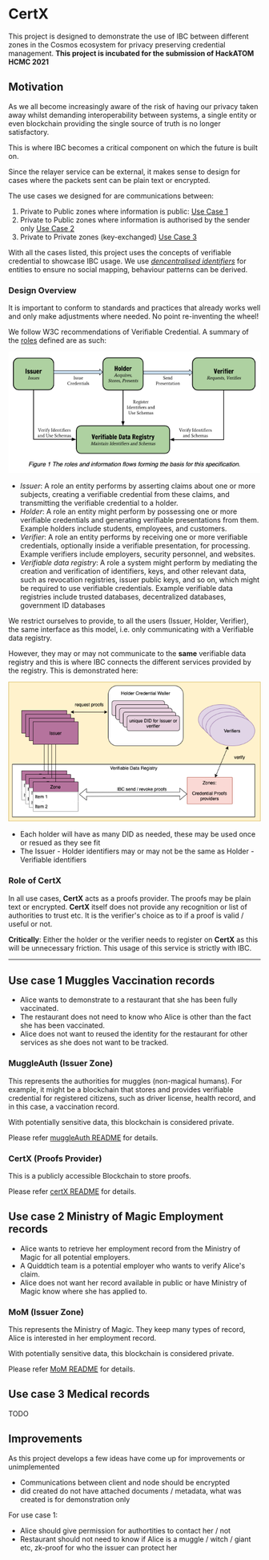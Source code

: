 # CertX

This project is designed to demonstrate the use of IBC between different zones in the Cosmos ecosystem for privacy preserving credential management.
**This project is incubated for the submission of HackATOM HCMC 2021**

## Motivation

As we all become increasingly aware of the risk of having our privacy taken away whilst demanding interoperability between systems,
a single entity or even blockchain providing the single source of truth is no longer satisfactory.

This is where IBC becomes a critical component on which the future is built on.

Since the relayer service can be external, it makes sense to design for cases where the packets sent can be plain text or encrypted.

The use cases we designed for are communications between:

1. Private to Public zones where information is public: [Use Case 1]
1. Private to Public zones where information is authorised by the sender only [Use Case 2]
1. Private to Private zones (key-exchanged) [Use Case 3]

With all the cases listed, this project uses the concepts of verifiable credential to showcase IBC usage.
We use [*dencentralised identifiers*] for entities to ensure no social mapping, behaviour patterns can be derived.

### Design Overview

It is important to conform to standards and practices that already works well and only make adjustments where needed. No point re-inventing the wheel!

We follow W3C recommendations of Verifiable Credential. A summary of the [roles] defined are as such:

![w3c_defined_vc](./w3c_defined_vc.png)

- *Issuer*: A role an entity performs by asserting claims about one or more subjects, creating a verifiable credential from these claims, and transmitting the verifiable credential to a holder.
- *Holder*: A role an entity might perform by possessing one or more verifiable credentials and generating verifiable presentations from them. Example holders include students, employees, and customers.
- *Verifier*: A role an entity performs by receiving one or more verifiable credentials, optionally inside a verifiable presentation, for processing. Example verifiers include employers, security personnel, and websites.
- *Verifiable data registry*: A role a system might perform by mediating the creation and verification of identifiers, keys, and other relevant data, such as revocation registries, issuer public keys, and so on, which might be required to use verifiable credentials.  Example verifiable data registries include trusted databases, decentralized databases, government ID databases

We restrict ourselves to provide, to all the users (Issuer, Holder, Verifier), the same interface as this model, i.e. only communicating with a Verifiable data registry.

However, they may or may not communicate to the **same** verifiable data registry and this is where IBC connects the different services provided by the registry.
This is demonstrated here:

![decentralised_vdr](./decentralised_vdr.png)

- Each holder will have as many DID as needed, these may be used once or resued as they see fit
- The Issuer - Holder identifiers may or may not be the same as Holder - Verifiable identifiers

### Role of CertX

In all use cases, **CertX** acts as a proofs provider. The proofs may be plain text or encrypted.
**CertX** itself does not provide any recognition or list of authorities to trust etc.
It is the verifier's choice as to if a proof is valid / useful or not.

**Critically**: Either the holder or the verifier needs to register on **CertX** as this will be unnecessary friction.
This usage of this service is strictly with IBC.

[roles]: https://www.w3.org/TR/vc-data-model/#roles
[*dencentralised identifiers*]: https://www.w3.org/TR/did-core/
[Use Case 1]: #use-case-1-muggles-vaccination-records
[Use Case 2]: #use-case-2-ministry-of-magic-employment-records
[Use Case 3]: #use-case-3-medical-records

---

## Use case 1 Muggles Vaccination records

- Alice wants to demonstrate to a restaurant that she has been fully vaccinated.
- The restaurant does not need to know who Alice is other than the fact she has been vaccinated.
- Alice does not want to reused the identity for the restaurant for other services as she does not want to be tracked.

### MuggleAuth (Issuer Zone)

This represents the authorities for muggles (non-magical humans).
For example, it might be a blockchain that stores and provides verifiable credential for registered citizens,
such as driver license, health record, and in this case, a vaccination record.

With potentially sensitive data, this blockchain is considered private.

Please refer [muggleAuth README](./muggleAuth/readme.md) for details.

### CertX (Proofs Provider)

This is a publicly accessible Blockchain to store proofs.

Please refer [certX README](./certX/readme.md) for details.

## Use case 2 Ministry of Magic Employment records

- Alice wants to retrieve her employment record from the Ministry of Magic for all potential employers.
- A Quiddtich team is a potential employer who wants to verify Alice's claim.
- Alice does not want her record available in public or have Ministry of Magic know where she has applied to.

### MoM (Issuer Zone)

This represents the Ministry of Magic. They keep many types of record, Alice is interested in her employment record.

With potentially sensitive data, this blockchain is considered private.

Please refer [MoM README](./MoM/readme.md) for details.

## Use case 3 Medical records

TODO

## Improvements

As this project develops  a few ideas have come up for improvements or unimplemented

- Communications between client and node should be encrypted
- did created do not have attached documents / metadata, what was created is for demonstration only

For use case 1:

- Alice should give permission for authortities to contact her / not
- Restaurant should not need to know if Alice is a muggle / witch / giant etc, zk-proof for who the issuer can protect her

